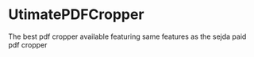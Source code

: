 # UtimatePDFCropper
The best pdf cropper available featuring same features as the sejda paid pdf cropper

